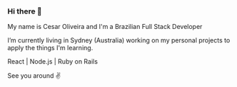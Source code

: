 ### Hi there 👋

My name is Cesar Oliveira and I'm a Brazilian Full Stack Developer

I’m currently living in Sydney (Australia) working on my personal projects to apply the things I'm learning. 

React | Node.js | Ruby on Rails

See you around ✌
